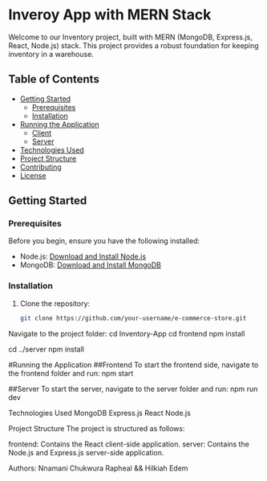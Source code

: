 # Inveroy App with MERN Stack

Welcome to our Inventory project, built with MERN (MongoDB, Express.js, React, Node.js) stack. This project provides a robust foundation for keeping inventory in a warehouse.
## Table of Contents

- [Getting Started](#getting-started)
  - [Prerequisites](#prerequisites)
  - [Installation](#installation)
- [Running the Application](#running-the-application)
  - [Client](#client)
  - [Server](#server)
- [Technologies Used](#technologies-used)
- [Project Structure](#project-structure)
- [Contributing](#contributing)
- [License](#license)

## Getting Started

### Prerequisites

Before you begin, ensure you have the following installed:

- Node.js: [Download and Install Node.js](https://nodejs.org/)
- MongoDB: [Download and Install MongoDB](https://www.mongodb.com/try/download/community)

### Installation

1. Clone the repository:

   ```bash
   git clone https://github.com/your-username/e-commerce-store.git
Navigate to the project folder:
  cd Inventory-App
  cd frontend
npm install

cd ../server
npm install

#Running the Application
##Frontend
To start the frontend side, navigate to the frontend folder and run:
npm start

##Server
To start the server, navigate to the server folder and run:
npm run dev

Technologies Used
MongoDB
Express.js
React
Node.js

Project Structure
The project is structured as follows:

frontend: Contains the React client-side application.
server: Contains the Node.js and Express.js server-side application.

Authors: Nnamani Chukwura Rapheal && Hilkiah Edem

